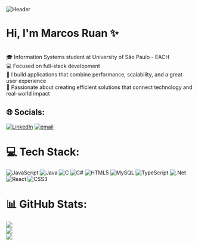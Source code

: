 ![Header](https://github.com/user-attachments/assets/99d3cb4c-303c-4863-bd52-82d5afa55db4)


# Hi, I'm Marcos Ruan ✨


<br>🎓 Information Systems student at University of São Paulo - EACH<br>💻 Focused on full-stack development<br>🚀 I build applications that combine performance, scalability, and a great user experience<br>🔧 Passionate about creating efficient solutions that connect technology and real-world impact


## 🌐 Socials:
[![LinkedIn](https://img.shields.io/badge/LinkedIn-%230077B5.svg?logo=linkedin&logoColor=white)](https://linkedin.com/in/rmarcosdss) [![email](https://img.shields.io/badge/Email-D14836?logo=gmail&logoColor=white)](mailto:marcos.santos741e@gmail.com) 

# 💻 Tech Stack:
![JavaScript](https://img.shields.io/badge/javascript-%23323330.svg?style=for-the-badge&logo=javascript&logoColor=%23F7DF1E) ![Java](https://img.shields.io/badge/java-%23ED8B00.svg?style=for-the-badge&logo=openjdk&logoColor=white) ![C](https://img.shields.io/badge/c-%2300599C.svg?style=for-the-badge&logo=c&logoColor=white) ![C#](https://img.shields.io/badge/c%23-%23239120.svg?style=for-the-badge&logo=csharp&logoColor=white) ![HTML5](https://img.shields.io/badge/html5-%23E34F26.svg?style=for-the-badge&logo=html5&logoColor=white) ![MySQL](https://img.shields.io/badge/mysql-4479A1.svg?style=for-the-badge&logo=mysql&logoColor=white) ![TypeScript](https://img.shields.io/badge/typescript-%23007ACC.svg?style=for-the-badge&logo=typescript&logoColor=white) ![.Net](https://img.shields.io/badge/.NET-5C2D91?style=for-the-badge&logo=.net&logoColor=white) ![React](https://img.shields.io/badge/react-%2320232a.svg?style=for-the-badge&logo=react&logoColor=%2361DAFB) ![CSS3](https://img.shields.io/badge/css3-%231572B6.svg?style=for-the-badge&logo=css3&logoColor=white)
# 📊 GitHub Stats:
![](https://github-readme-stats.vercel.app/api?username=rMarcosDSS&theme=midnight-purple&hide_border=false&include_all_commits=true&count_private=true)<br/>
![](https://nirzak-streak-stats.vercel.app/?user=rMarcosDSS&theme=midnight-purple&hide_border=false)<br/>
![](https://github-readme-stats.vercel.app/api/top-langs/?username=rMarcosDSS&theme=midnight-purple&hide_border=false&include_all_commits=true&count_private=true&layout=compact)

<!-- Proudly created with GPRM ( https://gprm.itsvg.in ) -->
